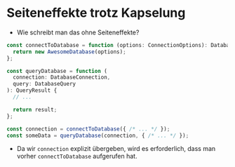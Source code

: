 # Seiteneffekte trotz Kapselung

* Wie schreibt man das ohne Seiteneffekte?

```ts
const connectToDatabase = function (options: ConnectionOptions): DatabaseConnection {
  return new AwesomeDatabase(options);
};

const queryDatabase = function (
  connection: DatabaseConnection,
  query: DatabaseQuery
): QueryResult {
  // ...

  return result;
};

const connection = connectToDatabase({ /* ... */ });
const someData = queryDatabase(connection, { /* ... */ });
```

* Da wir `connection` explizit übergeben, wird es erforderlich, dass man
  vorher `connectToDatabase` aufgerufen hat.
